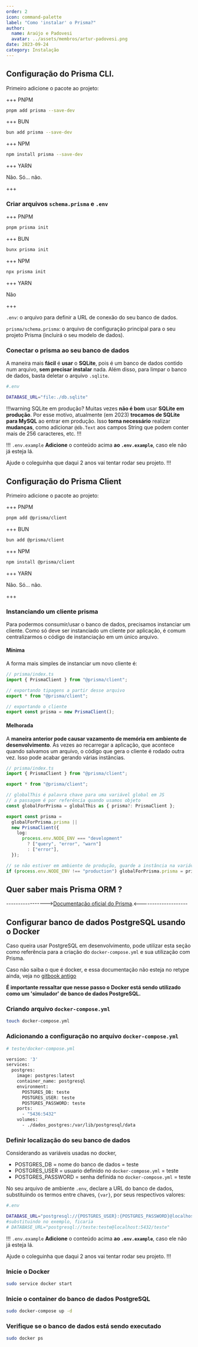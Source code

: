 ```yaml
---
order: 2
icon: command-palette
label: "Como 'instalar' o Prisma?"
author:
  name: Araújo e Padovesi
  avatar: ../assets/membros/artur-padovesi.png
date: 2023-09-24
category: Instalação
---
```


## Configuração do Prisma CLI.

Primeiro adicione o pacote ao projeto:

+++ PNPM

```bash
pnpm add prisma --save-dev
```

+++ BUN

```bash
bun add prisma --save-dev
```

+++ NPM

```bash
npm install prisma --save-dev
```

+++ YARN

Não. Só... não.

+++

### Criar arquivos `schema.prisma` e `.env`

+++ PNPM

```bash
pnpm prisma init
```

+++ BUN

```bash
bunx prisma init
```

+++ NPM

```bash
npx prisma init
```

+++ YARN

Não

+++

`.env`: o arquivo para definir a URL de conexão do seu banco de dados.

`prisma/schema.prisma`: o arquivo de configuração principal para o seu projeto Prisma (incluirá o seu modelo de dados).

### Conectar o prisma ao seu banco de dados

A maneira mais **fácil** é **usar** o **SQLite**, pois é um banco de dados contido num arquivo, **sem precisar instalar** nada.
Além disso, para limpar o banco de dados, basta deletar o arquivo `.sqlite`.

```bash
#.env

DATABASE_URL="file:./db.sqlite"
```

!!!warning SQLite em produção?
Muitas vezes **não é bom** usar **SQLite em produção**. Por esse motivo, atualmente (em 2023) **trocamos de SQLite para MySQL** ao entrar em produção. Isso **torna necessário** realizar **mudanças**, como adicionar `@db.Text` aos campos String que podem conter mais de 256 caracteres, etc.
!!!

!!! `.env.example`
**Adicione** o conteúdo acima **ao `.env.example`**, caso ele não já esteja lá.

Ajude o coleguinha que daqui 2 anos vai tentar rodar seu projeto.
!!!

## Configuração do Prisma Client

Primeiro adicione o pacote ao projeto:

+++ PNPM

```bash
pnpm add @prisma/client
```

+++ BUN

```bash
bun add @prisma/client
```

+++ NPM

```bash
npm install @prisma/client
```

+++ YARN

Não. Só... não.

+++

### Instanciando um cliente prisma

Para podermos consumir/usar o banco de dados, precisamos instanciar um cliente. Como só deve ser instanciado um cliente por aplicação, é comum centralizarmos o código de instanciação em um único arquivo.

#### Mínima

A forma mais simples de instanciar um novo cliente é:

```ts
// prisma/index.ts
import { PrismaClient } from "@prisma/client";

// exportando tipagens a partir desse arquivo
export * from "@prisma/client";

// exportando o cliente
export const prisma = new PrismaClient();
```

#### Melhorada

A **maneira anterior pode causar vazamento de memória em ambiente de desenvolvimento**. Às vezes ao recarregar a aplicação, que acontece quando salvamos um arquivo, o código que gera o cliente é rodado outra vez. Isso pode acabar gerando várias instâncias.

```ts
// prisma/index.ts
import { PrismaClient } from "@prisma/client";

export * from "@prisma/client";

// globalThis é palavra chave para uma variável global em JS
// a passagem é por referência quando usamos objeto
const globalForPrisma = globalThis as { prisma?: PrismaClient };

export const prisma =
  globalForPrisma.prisma ||
  new PrismaClient({
    log:
      process.env.NODE_ENV === "development"
        ? ["query", "error", "warn"]
        : ["error"],
  });

// se não estiver em ambiente de produção, guarde a instância na variável global
if (process.env.NODE_ENV !== "production") globalForPrisma.prisma = prisma;
```

## Quer saber mais Prisma ORM ?

----------------->[Documentação oficial do Prisma](https://www.prisma.io/docs).<--------------------

## Configurar banco de dados PostgreSQL usando o Docker

<!-- Não acho que isso devia estar aqui, mas é a vida por enquanto -->

Caso queira usar PostgreSQL em desenvolvimento, pode utilizar esta seção como referência para a criação do `docker-compose.yml` e sua utilização com Prisma.

Caso não saiba o que é docker, e essa documentação não esteja no retype ainda, veja no [gitbook antigo](https://github.com/StructCE/gitbook/blob/projetos_develop/execucao/projetos/docker/README.md)

**É importante ressaltar que nesse passo o Docker está sendo utilizado como um 'simulador'
de banco de dados PostgreSQL.**

### Criando arquivo `docker-compose.yml`

```bash
touch docker-compose.yml
```

### Adicionando a configuração no arquivo `docker-compose.yml`

```bash
# teste/docker-compose.yml

version: '3'
services:
  postgres:
    image: postgres:latest
    container_name: postgresql
    environment:
      POSTGRES_DB: teste
      POSTGRES_USER: teste
      POSTGRES_PASSWORD: teste
    ports:
      - "5436:5432"
    volumes:
      - ./dados_postgres:/var/lib/postgresql/data
```

### Definir localização do seu banco de dados

Considerando as variáveis usadas no docker,

- POSTGRES_DB = nome do banco de dados = teste
- POSTGRES_USER = usuario definido no `docker-compose.yml` = teste
- POSTGRES_PASSWORD = senha definida no `docker-compose.yml` = teste

No seu arquivo de ambiente `.env`, declare a URL do banco de dados, substituindo os termos entre chaves, `{var}`, por seus respectivos valores:

```bash
#.env

DATABASE_URL="postgresql://{POSTGRES_USER}:{POSTGRES_PASSWORD}@localhost:5432/{POSTGRES_DB}"
#substituindo no exemplo, ficaria
# DATABASE_URL="postgresql://teste:teste@localhost:5432/teste"
```

!!! `.env.example`
**Adicione** o conteúdo acima **ao `.env.example`**, caso ele não já esteja lá.

Ajude o coleguinha que daqui 2 anos vai tentar rodar seu projeto.
!!!

### Inicie o Docker

```bash
sudo service docker start
```

### Inicie o container do banco de dados PostgreSQL

```bash
sudo docker-compose up -d
```

### Verifique se o banco de dados está sendo executado

```bash
sudo docker ps
```
